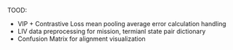 TOOD:
 - VIP + Contrastive Loss mean pooling average error calculation handling
 - LIV data preprocessing for mission, termianl state pair dictionary
 - Confusion Matrix for alignment visualization
